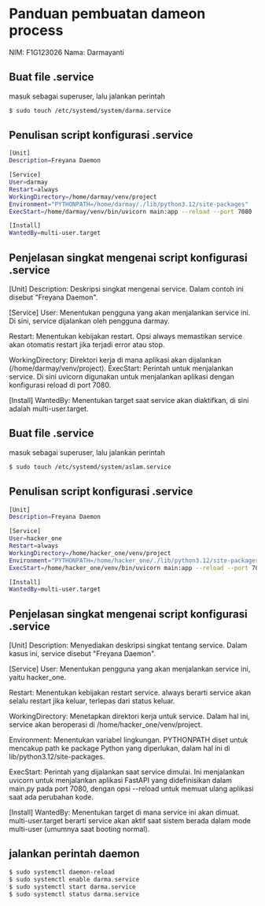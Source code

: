 # Panduan pembuatan dameon process
NIM: F1G123026
Nama: Darmayanti

## Buat file .service
masuk sebagai superuser, lalu jalankan perintah
```bash
$ sudo touch /etc/systemd/system/darma.service
```

## Penulisan script konfigurasi .service
```bash
[Unit]
Description=Freyana Daemon

[Service]
User=darmay
Restart=always
WorkingDirectory=/home/darmay/venv/project
Environment="PYTHONPATH=/home/darmay/./lib/python3.12/site-packages"
ExecStart=/home/darmay/venv/bin/uvicorn main:app --reload --port 7080

[Install]
WantedBy=multi-user.target
```

## Penjelasan singkat mengenai  script konfigurasi .service
[Unit]
Description: Deskripsi singkat mengenai service. Dalam contoh ini disebut "Freyana Daemon".

[Service]
User: Menentukan pengguna yang akan menjalankan service ini. Di sini, service dijalankan oleh pengguna darmay.

Restart: Menentukan kebijakan restart. Opsi always memastikan service akan otomatis restart jika terjadi error atau stop.

WorkingDirectory: Direktori kerja di mana aplikasi akan dijalankan (/home/darmay/venv/project).
ExecStart: Perintah untuk menjalankan service. Di sini uvicorn digunakan untuk menjalankan aplikasi dengan konfigurasi reload di port 7080.

[Install]
WantedBy: Menentukan target saat service akan diaktifkan, di sini adalah multi-user.target.

## Buat file .service
masuk sebagai superuser, lalu jalankan perintah
```bash
$ sudo touch /etc/systemd/system/aslam.service
```

## Penulisan script konfigurasi .service
```bash
[Unit]
Description=Freyana Daemon

[Service]
User=hacker_one
Restart=always
WorkingDirectory=/home/hacker_one/venv/project
Environment="PYTHONPATH=/home/hacker_one/./lib/python3.12/site-packages"
ExecStart=/home/hacker_one/venv/bin/uvicorn main:app --reload --port 7080

[Install]
WantedBy=multi-user.target
```

## Penjelasan singkat mengenai  script konfigurasi .service
[Unit]
Description: Menyediakan deskripsi singkat tentang service. Dalam kasus ini, service disebut "Freyana Daemon".

[Service]
User: Menentukan pengguna yang akan menjalankan service ini, yaitu hacker_one.

Restart: Menentukan kebijakan restart service. always berarti service akan selalu restart jika keluar, terlepas dari status keluar.

WorkingDirectory: Menetapkan direktori kerja untuk service. Dalam hal ini, service akan beroperasi di /home/hacker_one/venv/project.

Environment: Menentukan variabel lingkungan. PYTHONPATH diset untuk mencakup path ke package Python yang diperlukan, dalam hal ini di lib/python3.12/site-packages.

ExecStart: Perintah yang dijalankan saat service dimulai. Ini menjalankan uvicorn untuk menjalankan aplikasi FastAPI yang didefinisikan dalam main.py pada port 7080, dengan opsi --reload untuk memuat ulang aplikasi saat ada perubahan kode.

[Install]
WantedBy: Menentukan target di mana service ini akan dimuat. multi-user.target berarti service akan aktif saat sistem berada dalam mode multi-user (umumnya saat booting normal).



## jalankan perintah daemon
```bash
$ sudo systemctl daemon-reload 
$ sudo systemctl enable darma.service 
$ sudo systemctl start darma.service
$ sudo systemctl status darma.service
```





